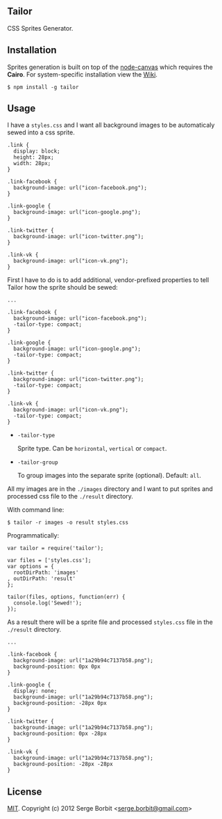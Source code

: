 Tailor
------

CSS Sprites Generator.

Installation
------------

Sprites generation is built on top of the [node-canvas](https://github.com/LearnBoost/node-canvas)
which requires the __Cairo__. For system-specific installation view the
[Wiki](https://github.com/LearnBoost/node-canvas/wiki/_pages).

    $ npm install -g tailor

Usage
-----

I have a `styles.css` and I want all background images to be automaticaly sewed into a css sprite.

    .link {
      display: block;
      height: 28px;
      width: 28px;
    }

    .link-facebook {
      background-image: url("icon-facebook.png");
    }

    .link-google {
      background-image: url("icon-google.png");
    }

    .link-twitter {
      background-image: url("icon-twitter.png");
    }

    .link-vk {
      background-image: url("icon-vk.png");
    }

First I have to do is to add additional, vendor-prefixed properties to tell Tailor how the sprite should be sewed:

    ...

    .link-facebook {
      background-image: url("icon-facebook.png");
      -tailor-type: compact;
    }

    .link-google {
      background-image: url("icon-google.png");
      -tailor-type: compact;
    }

    .link-twitter {
      background-image: url("icon-twitter.png");
      -tailor-type: compact;
    }

    .link-vk {
      background-image: url("icon-vk.png");
      -tailor-type: compact;
    }

  - `-tailor-type`

    Sprite type. Can be `horizontal`, `vertical` or `compact`.

  - `-tailor-group`

    To group images into the separate sprite (optional). Default: `all`.


  All my images are in the `./images` directory and I want to put sprites and processed css file to the `./result` directory.

  With command line:

    $ tailor -r images -o result styles.css

  Programmatically:

    var tailor = require('tailor');

    var files = ['styles.css'];
    var options = {
      rootDirPath: 'images'
    , outDirPath: 'result'
    };

    tailor(files, options, function(err) {
      console.log('Sewed!');
    });

  As a result there will be a sprite file and processed `styles.css` file in the `./result` directory.
	
    ...
    
    .link-facebook {
      background-image: url("1a29b94c7137b58.png");
      background-position: 0px 0px
    }

    .link-google {
      display: none;
      background-image: url("1a29b94c7137b58.png");
      background-position: -28px 0px
    }

    .link-twitter {
      background-image: url("1a29b94c7137b58.png");
      background-position: 0px -28px
    }

    .link-vk {
      background-image: url("1a29b94c7137b58.png");
      background-position: -28px -28px
    }

License
-------

[MIT](http://en.wikipedia.org/wiki/MIT_License#License_terms). Copyright (c) 2012 Serge Borbit &lt;serge.borbit@gmail.com&gt;